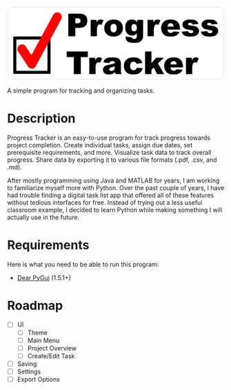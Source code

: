 ![Progress Tracker](resources/title_image.png)

A simple program for tracking and organizing tasks.

# Description
Progress Tracker is an easy-to-use program for track progress towards project completion. Create individual tasks, assign due dates, set prerequisite requirements, and more. Visualize task data to track overall progress. Share data by exporting it to various file formats (.pdf, .csv, and .md).

After mostly programming using Java and MATLAB for years, I am working to familiarize myself more with Python. Over the past couple of years, I have had trouble finding a digital task list app that offered all of these features without tedious interfaces for free. Instead of trying out a less useful classroom example, I decided to learn Python while making something I will actually use in the future.

# Requirements
Here is what you need to be able to run this program:
* [Dear PyGui](https://github.com/hoffstadt/DearPyGui) (1.5.1+)

# Roadmap
- [ ] UI
  - [ ] Theme
  - [ ] Main Menu
  - [ ] Project Overview
  - [ ] Create/Edit Task
- [ ] Saving
- [ ] Settings
- [ ] Export Options